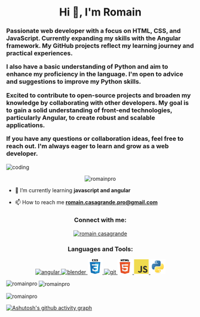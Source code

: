 <h1 align="center">Hi 👋, I'm Romain</h1>
<h3 align="left">Passionate web developer with a focus on HTML, CSS, and JavaScript. Currently expanding my skills with the Angular framework. My GitHub projects reflect my learning journey and practical experiences.

I also have a basic understanding of Python and aim to enhance my proficiency in the language. I'm open to advice and suggestions to improve my Python skills.

Excited to contribute to open-source projects and broaden my knowledge by collaborating with other developers. My goal is to gain a solid understanding of front-end technologies, particularly Angular, to create robust and scalable applications.

If you have any questions or collaboration ideas, feel free to reach out. I'm always eager to learn and grow as a web developer.</h3>

<img align="center" alt="coding" width="900" src="https://www.freecodecamp.org/news/content/images/2022/11/hire-full-stack-developers1546507474317-1.gif">


<p align="center"> <img src="https://komarev.com/ghpvc/?username=romainpro&label=Profile%20views&color=12af3a&style=flat" alt="romainpro" /> </p>

- 🌱 I’m currently learning **javascript and angular**

- 📫 How to reach me **romain.casagrande.pro@gmail.com**

<h3 align="center">Connect with me:</h3>
<p align="center">
<a href=https://www.linkedin.com/in/romain-casagrande-9ba451271/ target="blank"><img align="center" src="https://raw.githubusercontent.com/rahuldkjain/github-profile-readme-generator/master/src/images/icons/Social/linked-in-alt.svg" alt="romain casagrande" height="30" width="40" /></a>
</p>

<h3 align="center">Languages and Tools:</h3>
<p align="center"> <a href="https://angular.io" target="_blank" rel="noreferrer"> <img src="https://angular.io/assets/images/logos/angular/angular.svg" alt="angular" width="40" height="40"/> </a> <a href="https://www.blender.org/" target="_blank" rel="noreferrer"> <img src="https://download.blender.org/branding/community/blender_community_badge_white.svg" alt="blender" width="40" height="40"/> </a> <a href="https://www.w3schools.com/css/" target="_blank" rel="noreferrer"> <img src="https://raw.githubusercontent.com/devicons/devicon/master/icons/css3/css3-original-wordmark.svg" alt="css3" width="40" height="40"/> </a> <a href="https://git-scm.com/" target="_blank" rel="noreferrer"> <img src="https://www.vectorlogo.zone/logos/git-scm/git-scm-icon.svg" alt="git" width="40" height="40"/> </a> <a href="https://www.w3.org/html/" target="_blank" rel="noreferrer"> <img src="https://raw.githubusercontent.com/devicons/devicon/master/icons/html5/html5-original-wordmark.svg" alt="html5" width="40" height="40"/> </a> <a href="https://developer.mozilla.org/en-US/docs/Web/JavaScript" target="_blank" rel="noreferrer"> <img src="https://raw.githubusercontent.com/devicons/devicon/master/icons/javascript/javascript-original.svg" alt="javascript" width="40" height="40"/> </a> <a href="https://www.python.org" target="_blank" rel="noreferrer"> <img src="https://raw.githubusercontent.com/devicons/devicon/master/icons/python/python-original.svg" alt="python" width="40" height="40"/> </a> </p>

<p><img align="left" src="https://github-readme-stats.vercel.app/api/top-langs?username=romainpro&show_icons=true&locale=en&layout=compact" alt="romainpro" /></p>

<p>&nbsp;<img align="center" src="https://github-readme-stats.vercel.app/api?username=romainpro&show_icons=true&locale=en" alt="romainpro" /></p>

<p><img align="center" src="https://github-readme-streak-stats.herokuapp.com/?user=romainpro&" alt="romainpro" /></p>

[![Ashutosh's github activity graph](https://github-readme-activity-graph.cyclic.app/graph?username=romainpro&theme=github-compact)](https://github.com/ashutosh00710/github-readme-activity-graph)
